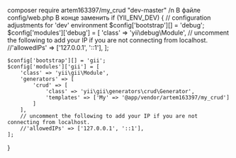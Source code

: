 composer require artem163397/my_crud "dev-master" /n
В файле config/web.php 
В конце заменить
if (YII_ENV_DEV) {
    // configuration adjustments for 'dev' environment
    $config['bootstrap'][] = 'debug';
    $config['modules']['debug'] = [
        'class' => 'yii\debug\Module',
        // uncomment the following to add your IP if you are not connecting from localhost.
        //'allowedIPs' => ['127.0.0.1', '::1'],
    ];

    $config['bootstrap'][] = 'gii';
    $config['modules']['gii'] = [
        'class' => 'yii\gii\Module',
        'generators' => [
            'crud' => [
                'class' => 'yii\gii\generators\crud\Generator',
                'templates' => ['My' => '@app/vendor/artem163397/my_crud']
            ]
        ],
        // uncomment the following to add your IP if you are not connecting from localhost.
        //'allowedIPs' => ['127.0.0.1', '::1'],
    ];
}

